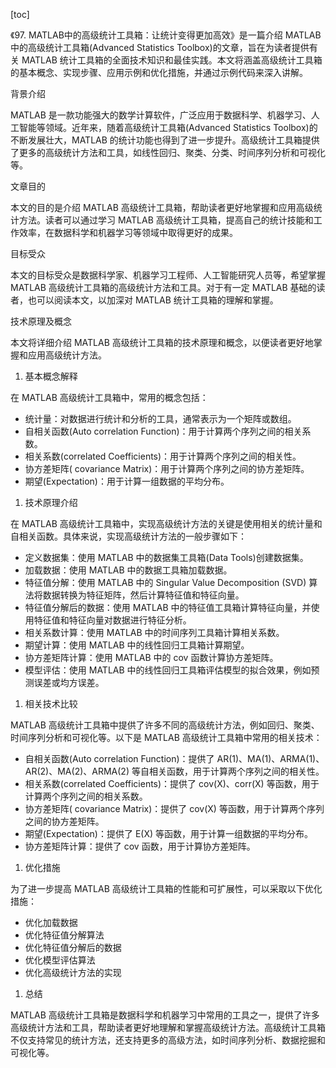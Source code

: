 
[toc]                    
                
                
《97. MATLAB中的高级统计工具箱：让统计变得更加高效》是一篇介绍 MATLAB 中的高级统计工具箱(Advanced Statistics Toolbox)的文章，旨在为读者提供有关 MATLAB 统计工具箱的全面技术知识和最佳实践。本文将涵盖高级统计工具箱的基本概念、实现步骤、应用示例和优化措施，并通过示例代码来深入讲解。

背景介绍

MATLAB 是一款功能强大的数学计算软件，广泛应用于数据科学、机器学习、人工智能等领域。近年来，随着高级统计工具箱(Advanced Statistics Toolbox)的不断发展壮大，MATLAB 的统计功能也得到了进一步提升。高级统计工具箱提供了更多的高级统计方法和工具，如线性回归、聚类、分类、时间序列分析和可视化等。

文章目的

本文的目的是介绍 MATLAB 高级统计工具箱，帮助读者更好地掌握和应用高级统计方法。读者可以通过学习 MATLAB 高级统计工具箱，提高自己的统计技能和工作效率，在数据科学和机器学习等领域中取得更好的成果。

目标受众

本文的目标受众是数据科学家、机器学习工程师、人工智能研究人员等，希望掌握 MATLAB 高级统计工具箱的高级统计方法和工具。对于有一定 MATLAB 基础的读者，也可以阅读本文，以加深对 MATLAB 统计工具箱的理解和掌握。

技术原理及概念

本文将详细介绍 MATLAB 高级统计工具箱的技术原理和概念，以便读者更好地掌握和应用高级统计方法。

1. 基本概念解释

在 MATLAB 高级统计工具箱中，常用的概念包括：

- 统计量：对数据进行统计和分析的工具，通常表示为一个矩阵或数组。
- 自相关函数(Auto correlation Function)：用于计算两个序列之间的相关系数。
- 相关系数(correlated Coefficients)：用于计算两个序列之间的相关性。
- 协方差矩阵( covariance Matrix)：用于计算两个序列之间的协方差矩阵。
- 期望(Expectation)：用于计算一组数据的平均分布。

1. 技术原理介绍

在 MATLAB 高级统计工具箱中，实现高级统计方法的关键是使用相关的统计量和自相关函数。具体来说，实现高级统计方法的一般步骤如下：

- 定义数据集：使用 MATLAB 中的数据集工具箱(Data  Tools)创建数据集。
- 加载数据：使用 MATLAB 中的数据工具箱加载数据。
- 特征值分解：使用 MATLAB 中的 Singular Value Decomposition (SVD) 算法将数据转换为特征矩阵，然后计算特征值和特征向量。
- 特征值分解后的数据：使用 MATLAB 中的特征值工具箱计算特征向量，并使用特征值和特征向量对数据进行特征分析。
- 相关系数计算：使用 MATLAB 中的时间序列工具箱计算相关系数。
- 期望计算：使用 MATLAB 中的线性回归工具箱计算期望。
- 协方差矩阵计算：使用 MATLAB 中的 cov 函数计算协方差矩阵。
- 模型评估：使用 MATLAB 中的线性回归工具箱评估模型的拟合效果，例如预测误差或均方误差。

1. 相关技术比较

MATLAB 高级统计工具箱中提供了许多不同的高级统计方法，例如回归、聚类、时间序列分析和可视化等。以下是 MATLAB 高级统计工具箱中常用的相关技术：

- 自相关函数(Auto correlation Function)：提供了 AR(1)、MA(1)、ARMA(1)、AR(2)、MA(2)、ARMA(2) 等自相关函数，用于计算两个序列之间的相关性。
- 相关系数(correlated Coefficients)：提供了 cov(X)、corr(X) 等函数，用于计算两个序列之间的相关系数。
- 协方差矩阵( covariance Matrix)：提供了 cov(X) 等函数，用于计算两个序列之间的协方差矩阵。
- 期望(Expectation)：提供了 E(X) 等函数，用于计算一组数据的平均分布。
- 协方差矩阵计算：提供了 cov 函数，用于计算协方差矩阵。

1. 优化措施

为了进一步提高 MATLAB 高级统计工具箱的性能和可扩展性，可以采取以下优化措施：

- 优化加载数据
- 优化特征值分解算法
- 优化特征值分解后的数据
- 优化模型评估算法
- 优化高级统计方法的实现

1. 总结

MATLAB 高级统计工具箱是数据科学和机器学习中常用的工具之一，提供了许多高级统计方法和工具，帮助读者更好地理解和掌握高级统计方法。高级统计工具箱不仅支持常见的统计方法，还支持更多的高级方法，如时间序列分析、数据挖掘和可视化等。

